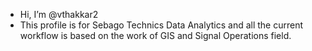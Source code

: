- Hi, I’m @vthakkar2
- This profile is for Sebago Technics Data Analytics and all the current workflow is based on the work of GIS and Signal Operations field. 

<!---
vthakkar2/vthakkar2 is a ✨ special ✨ repository because its `README.md` (this file) appears on your GitHub profile.
You can click the Preview link to take a look at your changes.
--->
